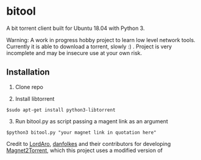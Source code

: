 # bitool

A bit torrent client built for Ubuntu 18.04 with Python 3.


Warning: A work in progress hobby project to learn low level network tools. Currently it is able to download 
a torrent, slowly :) . Project is very incomplete and may be insecure use at your own risk.

## Installation

1. Clone repo

2. Install libtorrent

```commandline
$sudo apt-get install python3-libtorrent
```

3. Run bitool.py as script passing a magent link as an argument

```commandline
$python3 bitool.py "your magnet link in quotation here"
```

Credit to [LordAro](https://github.com/LordAro), [danfolkes](https://github.com/danfolkes) and their contributors for developing [Magnet2Torrent](https://github.com/LordAro/Magnet2Torrent), which this project uses a modified version of









